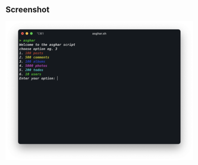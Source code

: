 ## Screenshot
![alt text](https://raw.githubusercontent.com/BalliAsghar/asghar/main/Screenshot.png)
